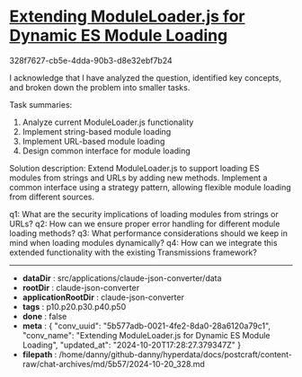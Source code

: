 # [Extending ModuleLoader.js for Dynamic ES Module Loading](https://claude.ai/chat/5b577adb-0021-4fe2-8da0-28a6120a79c1)

328f7627-cb5e-4dda-90b3-d8e32ebf7b24

 I acknowledge that I have analyzed the question, identified key concepts, and broken down the problem into smaller tasks.

Task summaries:
1. Analyze current ModuleLoader.js functionality
2. Implement string-based module loading
3. Implement URL-based module loading
4. Design common interface for module loading

Solution description:
Extend ModuleLoader.js to support loading ES modules from strings and URLs by adding new methods. Implement a common interface using a strategy pattern, allowing flexible module loading from different sources.

q1: What are the security implications of loading modules from strings or URLs?
q2: How can we ensure proper error handling for different module loading methods?
q3: What performance considerations should we keep in mind when loading modules dynamically?
q4: How can we integrate this extended functionality with the existing Transmissions framework?

---

* **dataDir** : src/applications/claude-json-converter/data
* **rootDir** : claude-json-converter
* **applicationRootDir** : claude-json-converter
* **tags** : p10.p20.p30.p40.p50
* **done** : false
* **meta** : {
  "conv_uuid": "5b577adb-0021-4fe2-8da0-28a6120a79c1",
  "conv_name": "Extending ModuleLoader.js for Dynamic ES Module Loading",
  "updated_at": "2024-10-20T17:28:27.379347Z"
}
* **filepath** : /home/danny/github-danny/hyperdata/docs/postcraft/content-raw/chat-archives/md/5b57/2024-10-20_328.md